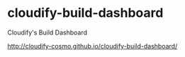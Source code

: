 cloudify-build-dashboard
========================

Cloudify's Build Dashboard

http://cloudify-cosmo.github.io/cloudify-build-dashboard/
